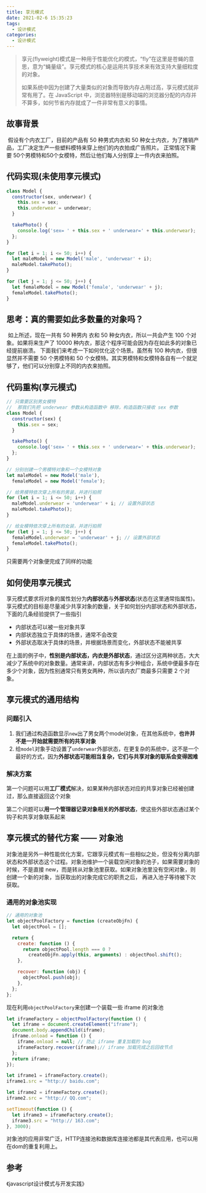 ```yaml
---
title: 享元模式
date: 2021-02-6 15:35:23
tags:
  - 设计模式
categories:
  - 设计模式
---
```

> 享元(flyweight)模式是一种用于性能优化的模式，“fly”在这里是苍蝇的意思，意为“蝇量级”。享元模式的核心是运用共享技术来有效支持大量细粒度的对象。
>
> 如果系统中因为创建了大量类似的对象而导致内存占用过高，享元模式就非常有用了。在 JavaScript 中，浏览器特别是移动端的浏览器分配的内存并不算多，如何节省内存就成了一件非常有意义的事情。

<!--more-->

## 故事背景

​	假设有个内衣工厂，目前的产品有 50 种男式内衣和 50 种女士内衣，为了推销产品，工厂决定生产一些塑料模特来穿上他们的内衣拍成广告照片。 正常情况下需要 50个男模特和50个女模特，然后让他们每人分别穿上一件内衣来拍照。

## 代码实现(未使用享元模式)

```js
class Model {
  constructor(sex, underwear) {
    this.sex = sex;
    this.underwear = underwear;
  }

  takePhoto() {
    console.log('sex= ' + this.sex + ' underwear=' + this.underwear);
  };
}

for (let i = 1; i <= 50; i++) {
  let maleModel = new Model('male', 'underwear' + i);
  maleModel.takePhoto();
}

for (let j = 1; j <= 50; j++) {
  let femaleModel = new Model('female', 'underwear' + j);
  femaleModel.takePhoto();
}
```

## 思考：真的需要如此多数量的对象吗？

​	如上所述，现在一共有 50 种男内 衣和 50 种女内衣，所以一共会产生 100 个对象。如果将来生产了 10000 种内衣，那这个程序可能会因为存在如此多的对象已经提前崩溃。 下面我们来考虑一下如何优化这个场景。虽然有 100 种内衣，但很显然并不需要 50 个男模特和 50 个女模特。其实男模特和女模特各自有一个就足够了，他们可以分别穿上不同的内衣来拍照。

## 代码重构(享元模式)

```js
// 只需要区别男女模特
//  那我们先把 underwear 参数从构造函数中 移除，构造函数只接收 sex 参数
class Model {
  constructor(sex) {
    this.sex = sex;
  }

  takePhoto() {
    console.log('sex= ' + this.sex + ' underwear=' + this.underwear);
  };
}

// 分别创建一个男模特对象和一个女模特对象
let maleModel = new Model('male'),
  femaleModel = new Model('female');

// 给男模特依次穿上所有的男装，并进行拍照
for (let i = 1; i <= 50; i++) {
  maleModel.underwear = 'underwear' + i; // 设置外部状态
  maleModel.takePhoto();
}

// 给女模特依次穿上所有的女装，并进行拍照
for (let j = 1; j <= 50; j++) {
  femaleModel.underwear = 'underwear' + j; // 设置外部状态
  femaleModel.takePhoto();
}
```

只需要两个对象便完成了同样的功能

## 如何使用享元模式

享元模式要求将对象的属性划分为**内部状态**与**外部状态**(状态在这里通常指属性)。享元模式的目标是尽量减少共享对象的数量，关于如何划分内部状态和外部状态，下面的几条经验提供了一些指引

- 内部状态可以被一些对象共享
- 内部状态独立于具体的场景，通常不会改变
- 外部状态取决于具体的场景，并根据场景而变化，外部状态不能被共享

在上面的例子中，**性别是内部状态，内衣是外部状态**，通过区分这两种状态，大大减少了系统中的对象数量。通常来讲，内部状态有多少种组合，系统中便最多存在多少个对象，因为性别通常只有男女两种，所以该内衣厂商最多只需要 2 个对象。

## 享元模式的通用结构

### 问题引入

1. 我们通过构造函数显示`new`出了男女两个model对象，在其他系统中，**也许并不是一开始就需要所有的共享对象**
2. 给`model`对象手动设置了`underwear`外部状态，在更复杂的系统中，这不是一个最好的方式，因为**外部状态可能相当复杂，它们与共享对象的联系会变得困难**

### 解决方案

第一个问题可以用**工厂模式**解决，如果某种内部状态对应的共享对象已经被创建过，那么直接返回这个对象

第二个问题可以**用一个管理器记录对象相关的外部状态**，使这些外部状态通过某个钩子和共享对象联系起来

## 享元模式的替代方案 —— 对象池

​	对象池是另外一种性能优化方案，它跟享元模式有一些相似之处，但没有分离内部状态和外部状态这个过程。对象池维护一个装载空闲对象的池子，如果需要对象的时候，不是直接 new，而是转从对象池里获取。如果对象池里没有空闲对象，则创建一个新的对象，当获取出的对象完成它的职责之后， 再进入池子等待被下次获取。

### 通用的对象池实现

```js
// 通用的对象池
let objectPoolFactory = function (createObjFn) {
  let objectPool = [];

  return {
    create: function () {
      return objectPool.length === 0 ?
        createObjFn.apply(this, arguments) : objectPool.shift();
    },

    recover: function (obj) {
      objectPool.push(obj);
    },
  };
};
```

现在利用`objectPoolFactory`来创建一个装载一些 iframe 的对象池

```js
let iframeFactory = objectPoolFactory(function () {
  let iframe = document.createElement("iframe");
  document.body.appendChild(iframe);
  iframe.onload = function () {
    iframe.onload = null; // 防止 iframe 重复加载的 bug
    iframeFactory.recover(iframe);// iframe 加载完成之后回收节点
  };
  return iframe;
});

let iframe1 = iframeFactory.create();
iframe1.src = "http:// baidu.com";

let iframe2 = iframeFactory.create();
iframe2.src = "http:// QQ.com";

setTimeout(function () {
  let iframe3 = iframeFactory.create();
  iframe3.src = "http:// 163.com";
}, 3000);
```

对象池的应用非常广泛，HTTP连接池和数据库连接池都是其代表应用，也可以用在dom的重复利用上。

## 参考

《javascript设计模式与开发实践》
